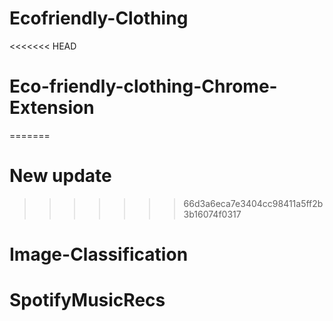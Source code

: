 # Ecofriendly-Clothing
<<<<<<< HEAD
# Eco-friendly-clothing-Chrome-Extension
=======

# New update
>>>>>>> 66d3a6eca7e3404cc98411a5ff2b3b16074f0317
# Image-Classification
# SpotifyMusicRecs
